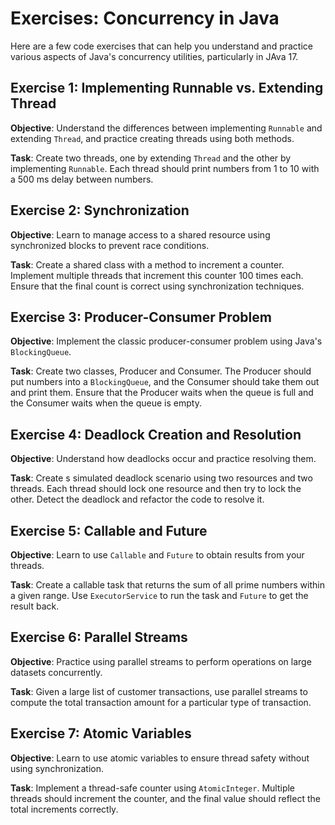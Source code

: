 # Exercises: Concurrency in Java

Here are a few code exercises that can help you understand and practice various aspects of Java's concurrency utilities, particularly in JAva 17.

## Exercise 1: Implementing Runnable vs. Extending Thread

**Objective**: Understand the differences between implementing `Runnable` and extending `Thread`, and practice creating threads using both methods.

**Task**: Create two threads, one by extending `Thread` and the other by implementing `Runnable`.
Each thread should print numbers from 1 to 10 with a 500 ms delay between numbers.

## Exercise 2: Synchronization

**Objective**: Learn to manage access to a shared resource using synchronized blocks to prevent race conditions.

**Task**: Create a shared class with a method to increment a counter.
Implement multiple threads that increment this counter 100 times each. Ensure that the final count is correct using synchronization techniques.

## Exercise 3: Producer-Consumer Problem

**Objective**: Implement the classic producer-consumer problem using Java's `BlockingQueue`.

**Task**: Create two classes, Producer and Consumer. The Producer should put numbers into a `BlockingQueue`, and the Consumer should take them out and print them.
Ensure that the Producer waits when the queue is full and the Consumer waits when the queue is empty.

## Exercise 4: Deadlock Creation and Resolution

**Objective**: Understand how deadlocks occur and practice resolving them.

**Task**: Create s simulated deadlock scenario using two resources and two threads.
Each thread should lock one resource and then try to lock the other.
Detect the deadlock and refactor the code to resolve it.

## Exercise 5: Callable and Future

**Objective**: Learn to use `Callable` and `Future` to obtain results from your threads.

**Task**: Create a callable task that returns the sum of all prime numbers within a given range.
Use `ExecutorService` to run the task and `Future` to get the result back.

## Exercise 6: Parallel Streams

**Objective**: Practice using parallel streams to perform operations on large datasets concurrently.

**Task**: Given a large list of customer transactions, use parallel streams to compute the total transaction amount for a particular type of transaction.

## Exercise 7: Atomic Variables

**Objective**: Learn to use atomic variables to ensure thread safety without using synchronization.

**Task**: Implement a thread-safe counter using `AtomicInteger`.
Multiple threads should increment the counter, and the final value should reflect the total increments correctly.


